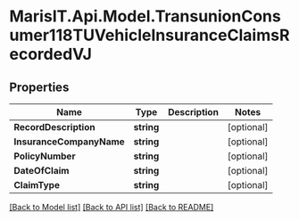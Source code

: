 
# MarisIT.Api.Model.TransunionConsumer118TUVehicleInsuranceClaimsRecordedVJ

## Properties

Name | Type | Description | Notes
------------ | ------------- | ------------- | -------------
**RecordDescription** | **string** |  | [optional] 
**InsuranceCompanyName** | **string** |  | [optional] 
**PolicyNumber** | **string** |  | [optional] 
**DateOfClaim** | **string** |  | [optional] 
**ClaimType** | **string** |  | [optional] 

[[Back to Model list]](../README.md#documentation-for-models)
[[Back to API list]](../README.md#documentation-for-api-endpoints)
[[Back to README]](../README.md)


